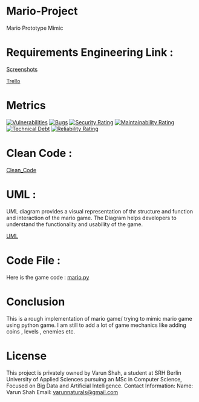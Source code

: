 # Mario-Project
Mario Prototype Mimic

# Requirements Engineering Link : 
[Screenshots](https://github.com/DdizzyMe/Mario-Project/blob/043e4daf163dda9f4d3306456a1bf2624e053a22/MarioDoppelganger%20_%20Trello.pdf)

[Trello](https://trello.com/invite/b/nRZ8qUZv/ATTIb32510dd15c3c076e189deee9bd4f62fD4849449/mariodoppelganger)

# Metrics
[![Vulnerabilities](https://sonarcloud.io/api/project_badges/measure?project=DdizzyMe_Mario-Project&metric=vulnerabilities)](https://sonarcloud.io/summary/new_code?id=DdizzyMe_Mario-Project)
[![Bugs](https://sonarcloud.io/api/project_badges/measure?project=DdizzyMe_Mario-Project&metric=bugs)](https://sonarcloud.io/summary/new_code?id=DdizzyMe_Mario-Project)
[![Security Rating](https://sonarcloud.io/api/project_badges/measure?project=DdizzyMe_Mario-Project&metric=security_rating)](https://sonarcloud.io/summary/new_code?id=DdizzyMe_Mario-Project)
[![Maintainability Rating](https://sonarcloud.io/api/project_badges/measure?project=DdizzyMe_Mario-Project&metric=sqale_rating)](https://sonarcloud.io/summary/new_code?id=DdizzyMe_Mario-Project)
[![Technical Debt](https://sonarcloud.io/api/project_badges/measure?project=DdizzyMe_Mario-Project&metric=sqale_index)](https://sonarcloud.io/summary/new_code?id=DdizzyMe_Mario-Project)
[![Reliability Rating](https://sonarcloud.io/api/project_badges/measure?project=DdizzyMe_Mario-Project&metric=reliability_rating)](https://sonarcloud.io/summary/new_code?id=DdizzyMe_Mario-Project)

# Clean Code :
[Clean_Code](https://github.com/DdizzyMe/Mario-Project/blob/e0056be050eb60842abb5380c976039a44f2493e/cleandcodepdf.pdf)

# UML :
UML diagram provides a visual representation of thr structure and function and interaction of the mario game.
The Diagram helps developers to understand the functionality and usability of the game.

[UML](https://github.com/DdizzyMe/Mario-Project/blob/d602abdbfb32c60edbf1e33b8571417a00ee3753/uml%20diagram.png)

# Code File :
 Here is the game code : [mario.py](https://github.com/DdizzyMe/Mario-Project/blob/059a7c01d2eef108d8abcf1db32b6326db39b3aa/mario.py)

# Conclusion 
This is a rough implementation of mario game/ trying to mimic mario game using python game. I am still to add a lot of game mechanics like adding coins , levels , enemies etc.

 # License
This project is privately owned by Varun Shah, a student at SRH Berlin University of Applied Sciences pursuing an MSc in Computer Science, Focused on Big Data and Artificial Intelligence.
Contact Information:
Name: Varun Shah
Email: varunnaturals@gmail.com
